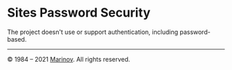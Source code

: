 # Sites Password Security

The project doesn't use or support authentication, including password-based.

---

© 1984 – 2021 [Marinov](http://marinov.ml "Marinov"). All rights reserved.
